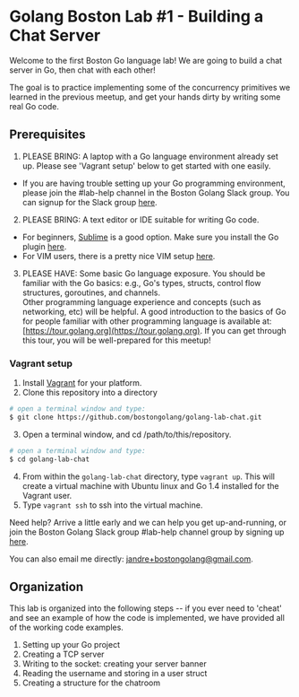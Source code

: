 # Golang Boston Lab #1 - Building a Chat Server

Welcome to the first Boston Go language lab!  We are going to build a chat server in Go, then chat with each other!

The goal is to practice implementing some of the concurrency primitives we learned in the previous meetup, and 
get your hands dirty by writing some real Go code. 

## Prerequisites 

1. PLEASE BRING:  A laptop with a Go language environment already set up. Please see 'Vagrant setup' below to get started with one easily.
  * If you are having trouble setting up your Go programming environment, please join the #lab-help channel in the Boston Golang Slack group. You can signup for the Slack group [here](http://bostongolang-slack-invite.herokuapp.com/).

2. PLEASE BRING: A text editor or IDE suitable for writing Go code.
  * For beginners, [Sublime](http://www.sublimetext.com) is a good option. Make sure you install the Go plugin [here](https://github.com/DisposaBoy/GoSublime).
  * For VIM users, there is a pretty nice VIM setup [here](https://github.com/fatih/vim-go).  

3. PLEASE HAVE:  Some basic Go language exposure.  You should be familiar with the Go basics: e.g., Go's types, structs, control flow structures, goroutines, and channels.   
Other programming language experience and concepts (such as networking, etc) will be helpful. A good introduction to the basics of Go for people familiar with 
other programming language is available at: [https://tour.golang.org](https://tour.golang.org). If you can get through this tour, you will be well-prepared for this meetup!


### Vagrant setup

1. Install [Vagrant](http://www.vagrantup.com/downloads) for your platform.
2. Clone this repository into a directory
  
  ```bash
  # open a terminal window and type:
  $ git clone https://github.com/bostongolang/golang-lab-chat.git
  ```

3. Open a terminal window, and cd /path/to/this/repository.

  ```bash
  # open a terminal window and type:
  $ cd golang-lab-chat
  ```

4. From within the `golang-lab-chat` directory, type `vagrant up`. This will create a virtual machine with Ubuntu linux and Go 1.4 installed for the Vagrant user.
5. Type `vagrant ssh` to ssh into the virtual machine.  

Need help? Arrive a little early and we can help you get up-and-running, or join
the Boston Golang Slack group #lab-help channel group by signing up [here](http://bostongolang-slack-invite.herokuapp.com/).

You can also email me directly: [jandre+bostongolang@gmail.com](mailto:jandre+bostongolang@gmail.com).


## Organization

This lab is organized into the following steps -- if you ever need to 'cheat' and see an example of how the code is
implemented, we have provided all of the working code examples.

1. Setting up your Go project
1. Creating a TCP server
1. Writing to the socket: creating your server banner
1. Reading the username and storing in a user struct 
1. Creating a structure for the chatroom
